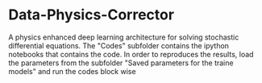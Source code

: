 # Data-Physics-Corrector
A physics enhanced deep learning architecture for solving stochastic differential equations. 
The "Codes" subfolder contains the ipython notebooks that contains the code. 
In order to reproduces the results, load the parameters from the subfolder "Saved parameters for the traine models" and run the codes block wise
